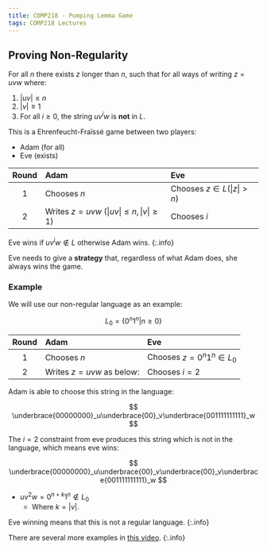 ```yaml
---
title: COMP218 - Pumping Lemma Game
tags: COMP218 Lectures
---
```

## Proving Non-Regularity
For all $n$ there exists $z$ longer than $n$, such that for all ways of writing $z=uvw$ where:

1. $\vert uv\vert\leq n$
1. $\vert v\vert\geq 1$
1. For all $i\geq0$, the string $uv^iw$ is **not** in $L$.

This is a Ehrenfeucht-Fraïssé game between two players:

* Adam (for all)
* Eve (exists)

| Round | Adam | Eve |
| :-: | :-- | :-- |
| 1 | Chooses $n$ | Chooses $z\in L(\vert z\vert >n)$
| 2 | Writes $z=uvw$ $(\vert uv\vert \leq n,\vert v\vert\geq1)$ | Chooses $i$ |

Eve wins if $uv^iw\notin L$ otherwise Adam wins.
{:.info}

Eve needs to give a **strategy** that, regardless of what Adam does, she always wins the game.

### Example
We will use our non-regular language as an example:

$$
L_0=\{0^n1^n\vert n\geq0\}
$$

| Round | Adam | Eve |
| :-: | :-- | :-- |
| 1 | Chooses $n$ | Chooses $z=0^n1^n\in L_0$
| 2 | Writes $z=uvw$ as below: | Chooses $i=2$ |

Adam is able to choose this string in the language:

$$
\underbrace{00000000}_u\underbrace{00}_v\underbrace{001111111111}_w
$$

The $i=2$ constraint from eve produces this string which is not in the language, which means eve wins:

$$
\underbrace{00000000}_u\underbrace{00}_v\underbrace{00}_v\underbrace{001111111111}_w
$$

* $uv^2w=0^{n+k}1^n\notin L_0$
	* Where $k=\vert v\vert$.

Eve winning means that this is not a regular language.
{:.info} 

There are several more examples in [this video](https://liverpool.instructure.com/courses/47455/modules/items/1252603).
{:.info}